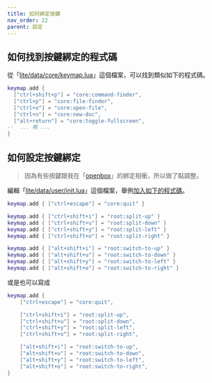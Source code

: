 ```yaml
---
title: 如何綁定按鍵
nav_order: 22
parent: 設定
---
```



## 如何找到按鍵綁定的程式碼

從「[lite/data/core/keymap.lua](https://github.com/rxi/lite/blob/master/data/core/keymap.lua#L86)」這個檔案，可以找到類似如下的程式碼。

``` lua
keymap.add {
  ["ctrl+shift+p"] = "core:command-finder",
  ["ctrl+p"] = "core:file-finder",
  ["ctrl+o"] = "core:open-file",
  ["ctrl+n"] = "core:new-doc",
  ["alt+return"] = "core:toggle-fullscreen",
--  ... 略 ...
}
```

## 如何設定按鍵綁定

> 因為有些按鍵跟我在「[openbox](https://github.com/samwhelp/play-ubuntu-20.04-plan/blob/master/prototype/openbox/spec-keybind.md#window-tiling-move--corner)」的綁定相衝，所以做了點調整。

編輯「[lite/data/user/init.lua](https://github.com/rxi/lite/blob/master/data/user/init.lua)」這個檔案，舉例[加入如下的程式碼](https://github.com/samwhelp/note-about-lite-editor/blob/master/demo/config/user/init.lua)。

``` lua
keymap.add { ["ctrl+escape"] = "core:quit" }

keymap.add { ["ctrl+shift+i"] = "root:split-up" }
keymap.add { ["ctrl+shift+u"] = "root:split-down" }
keymap.add { ["ctrl+shift+y"] = "root:split-left" }
keymap.add { ["ctrl+shift+o"] = "root:split-right" }

keymap.add { ["alt+shift+i"] = "root:switch-to-up" }
keymap.add { ["alt+shift+u"] = "root:switch-to-down" }
keymap.add { ["alt+shift+y"] = "root:switch-to-left" }
keymap.add { ["alt+shift+o"] = "root:switch-to-right" }
```

或是也可以寫成

``` lua
keymap.add {
	["ctrl+escape"] = "core:quit",

	["ctrl+shift+i"] = "root:split-up",
	["ctrl+shift+u"] = "root:split-down",
	["ctrl+shift+y"] = "root:split-left",
	["ctrl+shift+o"] = "root:split-right",

	["alt+shift+i"] = "root:switch-to-up",
	["alt+shift+u"] = "root:switch-to-down",
	["alt+shift+y"] = "root:switch-to-left",
	["alt+shift+o"] = "root:switch-to-right",
}
```



